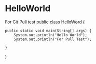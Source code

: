 # HelloWorld
For Git Pull test
public class HelloWord {

	public static void main(String[] args) {
		System.out.println("Hello World");
		System.out.println("For Pull Test");

	}

}

